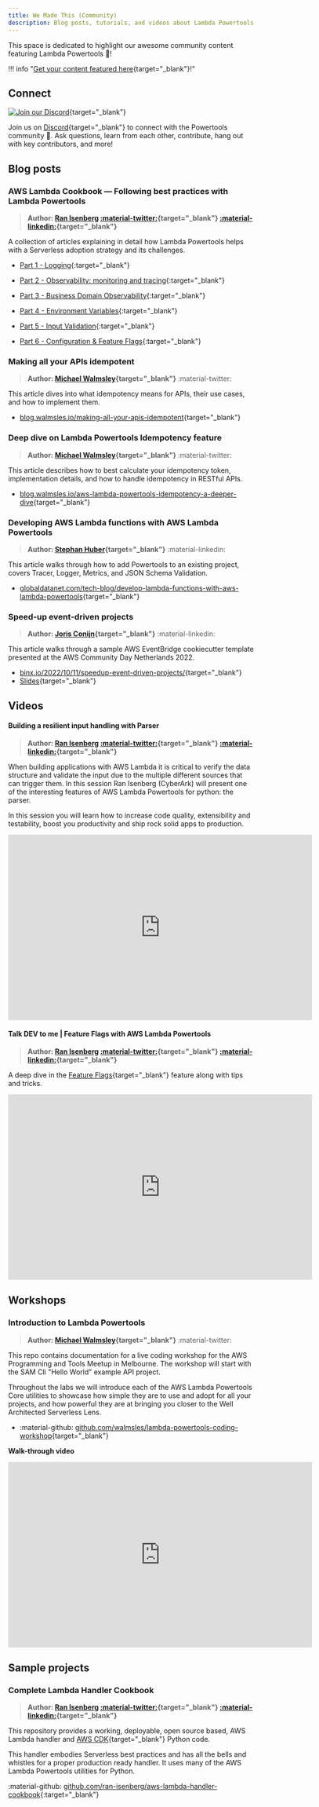 ```yaml
---
title: We Made This (Community)
description: Blog posts, tutorials, and videos about Lambda Powertools created by the Powertools Community.
---
```


<!-- markdownlint-disable  MD001 MD043 -->

This space is dedicated to highlight our awesome community content featuring Lambda Powertools 🙏!

!!! info "[Get your content featured here](https://github.com/awslabs/aws-lambda-powertools-python/issues/new?assignees=&labels=community-content&template=share_your_work.yml&title=%5BI+Made+This%5D%3A+%3CTITLE%3E){target="_blank"}!"

## Connect

[![Join our Discord](https://dcbadge.vercel.app/api/server/B8zZKbbyET)](https://discord.gg/B8zZKbbyET){target="_blank"}

Join us on [Discord](https://discord.gg/B8zZKbbyET){target="_blank"} to connect with the Powertools community 👋. Ask questions, learn from each other, contribute, hang out with key contributors, and more!

## Blog posts

### AWS Lambda Cookbook — Following best practices with Lambda Powertools

> **Author: [Ran Isenberg](mailto:ran.isenberg@ranthebuilder.cloud) [:material-twitter:](https://twitter.com/IsenbergRan){target="_blank"} [:material-linkedin:](https://www.linkedin.com/in/ranisenberg/){target="_blank"}**

A collection of articles explaining in detail how Lambda Powertools helps with a Serverless adoption strategy and its challenges.

* [Part 1 - Logging](https://www.ranthebuilder.cloud/post/aws-lambda-cookbook-elevate-your-handler-s-code-part-1-logging){:target="_blank"}

* [Part 2 - Observability: monitoring and tracing](https://www.ranthebuilder.cloud/post/aws-lambda-cookbook-elevate-your-handler-s-code-part-2-observability){:target="_blank"}

* [Part 3 - Business Domain Observability](https://www.ranthebuilder.cloud/post/aws-lambda-cookbook-elevate-your-handler-s-code-part-3-business-domain-observability){:target="_blank"}

* [Part 4 - Environment Variables](https://www.ranthebuilder.cloud/post/aws-lambda-cookbook-environment-variables){:target="_blank"}

* [Part 5 - Input Validation](https://www.ranthebuilder.cloud/post/aws-lambda-cookbook-elevate-your-handler-s-code-part-5-input-validation){:target="_blank"}

* [Part 6 - Configuration & Feature Flags](https://www.ranthebuilder.cloud/post/aws-lambda-cookbook-part-6-feature-flags-configuration-best-practices){:target="_blank"}

### Making all your APIs idempotent

> **Author: [Michael Walmsley](https://twitter.com/walmsles){target="_blank"}** :material-twitter:

This article dives into what idempotency means for APIs, their use cases, and how to implement them.

* [blog.walmsles.io/making-all-your-apis-idempotent](https://blog.walmsles.io/making-all-your-apis-idempotent){target="_blank"}

### Deep dive on Lambda Powertools Idempotency feature

> **Author: [Michael Walmsley](https://twitter.com/walmsles){target="_blank"}** :material-twitter:

This article describes how to best calculate your idempotency token, implementation details, and how to handle idempotency in RESTful APIs.

* [blog.walmsles.io/aws-lambda-powertools-idempotency-a-deeper-dive](https://blog.walmsles.io/aws-lambda-powertools-idempotency-a-deeper-dive){target="_blank"}

### Developing AWS Lambda functions with AWS Lambda Powertools

> **Author: [Stephan Huber](https://linkedin.com/in/sthuber90){target="_blank"}** :material-linkedin:

This article walks through how to add Powertools to an existing project, covers Tracer, Logger, Metrics, and JSON Schema Validation.

* [globaldatanet.com/tech-blog/develop-lambda-functions-with-aws-lambda-powertools](https://globaldatanet.com/tech-blog/develop-lambda-functions-with-aws-lambda-powertools){target="_blank"}

### Speed-up event-driven projects

> **Author: [Joris Conijn](https://www.linkedin.com/in/jorisconijn){target="_blank"}** :material-linkedin:

This article walks through a sample AWS EventBridge cookiecutter template presented at the AWS Community Day Netherlands 2022.

* [binx.io/2022/10/11/speedup-event-driven-projects/](https://binx.io/2022/10/11/speedup-event-driven-projects/){target="_blank"}
* [Slides](https://www.slideshare.net/JorisConijn/let-codecommit-work-for-you){target="_blank"}

## Videos

#### Building a resilient input handling with Parser

> **Author: [Ran Isenberg](mailto:ran.isenberg@ranthebuilder.cloud) [:material-twitter:](https://twitter.com/IsenbergRan){target="_blank"} [:material-linkedin:](https://www.linkedin.com/in/ranisenberg/){target="_blank"}**

When building applications with AWS Lambda it is critical to verify the data structure and validate the input due to the multiple different sources that can trigger them. In this session Ran Isenberg (CyberArk) will present one of the interesting features of AWS Lambda Powertools for python: the parser.

In this session you will learn how to increase code quality, extensibility and testability, boost you productivity and ship rock solid apps to production.

<iframe src="https://player.twitch.tv/?video=1034744364&parent=awslabs.github.io&autoplay=false" frameborder="0" allowfullscreen="true" scrolling="no" height="378" width="620"></iframe>

#### Talk DEV to me | Feature Flags with AWS Lambda Powertools

> **Author: [Ran Isenberg](mailto:ran.isenberg@ranthebuilder.cloud) [:material-twitter:](https://twitter.com/IsenbergRan){target="_blank"} [:material-linkedin:](https://www.linkedin.com/in/ranisenberg/){target="_blank"}**

A deep dive in the [Feature Flags](./utilities/feature_flags.md){target="_blank"} feature along with tips and tricks.

<iframe src="https://player.twitch.tv/?video=1174133534&parent=awslabs.github.io&autoplay=false" frameborder="0" allowfullscreen="true" scrolling="no" height="378" width="620"></iframe>

## Workshops

### Introduction to Lambda Powertools

> **Author: [Michael Walmsley](https://twitter.com/walmsles){target="_blank"}** :material-twitter:

This repo contains documentation for a live coding workshop for the AWS Programming and Tools Meetup in Melbourne. The workshop will start with the SAM Cli "Hello World" example API project.

Throughout the labs we will introduce each of the AWS Lambda Powertools Core utilities to showcase how simple they are to use and adopt for all your projects, and how powerful they are at bringing you closer to the Well Architected Serverless Lens.

* :material-github: [github.com/walmsles/lambda-powertools-coding-workshop](https://github.com/walmsles/lambda-powertools-coding-workshop){target="_blank"}

**Walk-through video**

<iframe width="620" height="378" src="https://www.youtube.com/embed/N1r7J3Xztsc" title="YouTube video player" frameborder="0" allow="accelerometer;  clipboard-write; encrypted-media; gyroscope; picture-in-picture" allowfullscreen></iframe>

## Sample projects

### Complete Lambda Handler Cookbook

> **Author: [Ran Isenberg](mailto:ran.isenberg@ranthebuilder.cloud) [:material-twitter:](https://twitter.com/IsenbergRan){target="_blank"} [:material-linkedin:](https://www.linkedin.com/in/ranisenberg/){target="_blank"}**

This repository provides a working, deployable, open source based, AWS Lambda handler and [AWS CDK](https://aws.amazon.com/cdk/){target="_blank"} Python code.

This handler embodies Serverless best practices and has all the bells and whistles for a proper production ready handler. It uses many of the AWS Lambda Powertools utilities for Python.

:material-github: [github.com/ran-isenberg/aws-lambda-handler-cookbook](https://github.com/ran-isenberg/aws-lambda-handler-cookbook){:target="_blank"}
